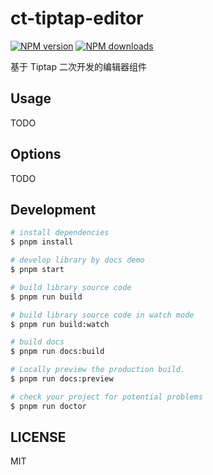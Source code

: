 # ct-tiptap-editor

[![NPM version](https://img.shields.io/npm/v/ct-tiptap-editor.svg?style=flat)](https://npmjs.org/package/ct-tiptap-editor)
[![NPM downloads](http://img.shields.io/npm/dm/ct-tiptap-editor.svg?style=flat)](https://npmjs.org/package/ct-tiptap-editor)

基于 Tiptap 二次开发的编辑器组件

## Usage

TODO

## Options

TODO

## Development

```bash
# install dependencies
$ pnpm install

# develop library by docs demo
$ pnpm start

# build library source code
$ pnpm run build

# build library source code in watch mode
$ pnpm run build:watch

# build docs
$ pnpm run docs:build

# Locally preview the production build.
$ pnpm run docs:preview

# check your project for potential problems
$ pnpm run doctor
```

## LICENSE

MIT

